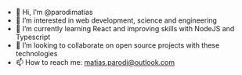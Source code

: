 - 👋 Hi, I’m @parodimatias
- 👀 I’m interested in web development, science and engineering
- 🌱 I’m currently learning React and improving skills with NodeJS and Typescript
- 💞️ I’m looking to collaborate on open source projects with these technologies
- 📫 How to reach me: matias.parodi@outlook.com

<!---
parodimatias/parodimatias is a ✨ special ✨ repository because its `README.md` (this file) appears on your GitHub profile.
You can click the Preview link to take a look at your changes.
--->
